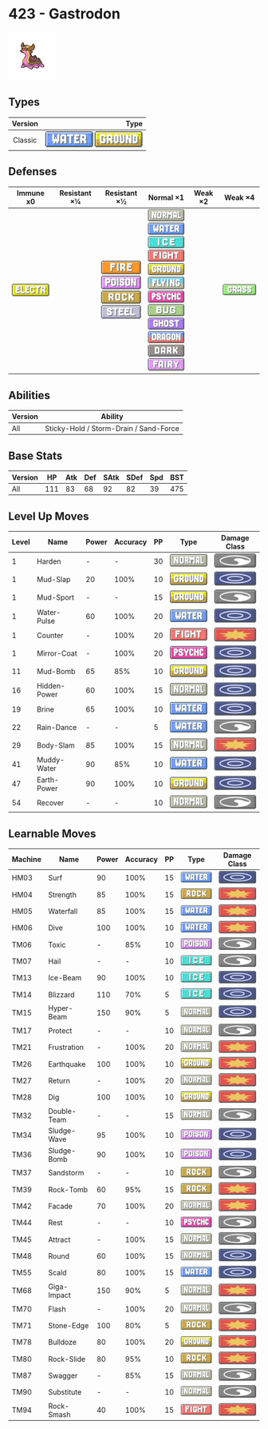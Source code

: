 # 423 - Gastrodon

![gastrodon](../img/pokemon/423.png)

## Types

| Version | Type                                                                |
| :-----: | ------------------------------------------------------------------: |
| Classic | ![water](../img/types/water.png) ![ground](../img/types/ground.png) |

## Defenses

| Immune x0                              | Resistant ×¼ | Resistant ×½                                                                                                                                  | Normal ×1                                                                                                                                                                                                                                                                                                                                                                                                                                                       | Weak ×2 | Weak ×4                          |
| -------------------------------------- | ------------ | --------------------------------------------------------------------------------------------------------------------------------------------- | --------------------------------------------------------------------------------------------------------------------------------------------------------------------------------------------------------------------------------------------------------------------------------------------------------------------------------------------------------------------------------------------------------------------------------------------------------------- | ------- | -------------------------------- |
| ![electric](../img/types/electric.png) |              | ![fire](../img/types/fire.png)<br/>![poison](../img/types/poison.png)<br/>![rock](../img/types/rock.png)<br/>![steel](../img/types/steel.png) | ![normal](../img/types/normal.png)<br/>![water](../img/types/water.png)<br/>![ice](../img/types/ice.png)<br/>![fighting](../img/types/fighting.png)<br/>![ground](../img/types/ground.png)<br/>![flying](../img/types/flying.png)<br/>![psychic](../img/types/psychic.png)<br/>![bug](../img/types/bug.png)<br/>![ghost](../img/types/ghost.png)<br/>![dragon](../img/types/dragon.png)<br/>![dark](../img/types/dark.png)<br/>![fairy](../img/types/fairy.png) |         | ![grass](../img/types/grass.png) |

## Abilities

| Version | Ability                                |
| ------- | -------------------------------------- |
| All     | Sticky-Hold / Storm-Drain / Sand-Force |

## Base Stats

| Version | HP  | Atk | Def | SAtk | SDef | Spd | BST |
| ------- | --- | --- | --- | ---- | ---- | --- | --- |
| All     | 111 | 83  | 68  | 92   | 82   | 39  | 475 |

## Level Up Moves

| Level | Name         | Power | Accuracy | PP | Type                                   | Damage Class                           |
| ----- | ------------ | ----- | -------- | -- | -------------------------------------- | -------------------------------------- |
| 1     | Harden       | -     | -        | 30 | ![normal](../img/types/normal.png)     | ![status](../img/types/status.png)     |
| 1     | Mud-Slap     | 20    | 100%     | 10 | ![ground](../img/types/ground.png)     | ![special](../img/types/special.png)   |
| 1     | Mud-Sport    | -     | -        | 15 | ![ground](../img/types/ground.png)     | ![status](../img/types/status.png)     |
| 1     | Water-Pulse  | 60    | 100%     | 20 | ![water](../img/types/water.png)       | ![special](../img/types/special.png)   |
| 1     | Counter      | -     | 100%     | 20 | ![fighting](../img/types/fighting.png) | ![physical](../img/types/physical.png) |
| 1     | Mirror-Coat  | -     | 100%     | 20 | ![psychic](../img/types/psychic.png)   | ![special](../img/types/special.png)   |
| 11    | Mud-Bomb     | 65    | 85%      | 10 | ![ground](../img/types/ground.png)     | ![special](../img/types/special.png)   |
| 16    | Hidden-Power | 60    | 100%     | 15 | ![normal](../img/types/normal.png)     | ![special](../img/types/special.png)   |
| 19    | Brine        | 65    | 100%     | 10 | ![water](../img/types/water.png)       | ![special](../img/types/special.png)   |
| 22    | Rain-Dance   | -     | -        | 5  | ![water](../img/types/water.png)       | ![status](../img/types/status.png)     |
| 29    | Body-Slam    | 85    | 100%     | 15 | ![normal](../img/types/normal.png)     | ![physical](../img/types/physical.png) |
| 41    | Muddy-Water  | 90    | 85%      | 10 | ![water](../img/types/water.png)       | ![special](../img/types/special.png)   |
| 47    | Earth-Power  | 90    | 100%     | 10 | ![ground](../img/types/ground.png)     | ![special](../img/types/special.png)   |
| 54    | Recover      | -     | -        | 10 | ![normal](../img/types/normal.png)     | ![status](../img/types/status.png)     |

## Learnable Moves

| Machine | Name        | Power | Accuracy | PP | Type                                   | Damage Class                           |
| ------- | ----------- | ----- | -------- | -- | -------------------------------------- | -------------------------------------- |
| HM03    | Surf        | 90    | 100%     | 15 | ![water](../img/types/water.png)       | ![special](../img/types/special.png)   |
| HM04    | Strength    | 85    | 100%     | 15 | ![rock](../img/types/rock.png)         | ![physical](../img/types/physical.png) |
| HM05    | Waterfall   | 85    | 100%     | 15 | ![water](../img/types/water.png)       | ![physical](../img/types/physical.png) |
| HM06    | Dive        | 100   | 100%     | 10 | ![water](../img/types/water.png)       | ![physical](../img/types/physical.png) |
| TM06    | Toxic       | -     | 85%      | 10 | ![poison](../img/types/poison.png)     | ![status](../img/types/status.png)     |
| TM07    | Hail        | -     | -        | 10 | ![ice](../img/types/ice.png)           | ![status](../img/types/status.png)     |
| TM13    | Ice-Beam    | 90    | 100%     | 10 | ![ice](../img/types/ice.png)           | ![special](../img/types/special.png)   |
| TM14    | Blizzard    | 110   | 70%      | 5  | ![ice](../img/types/ice.png)           | ![special](../img/types/special.png)   |
| TM15    | Hyper-Beam  | 150   | 90%      | 5  | ![normal](../img/types/normal.png)     | ![special](../img/types/special.png)   |
| TM17    | Protect     | -     | -        | 10 | ![normal](../img/types/normal.png)     | ![status](../img/types/status.png)     |
| TM21    | Frustration | -     | 100%     | 20 | ![normal](../img/types/normal.png)     | ![physical](../img/types/physical.png) |
| TM26    | Earthquake  | 100   | 100%     | 10 | ![ground](../img/types/ground.png)     | ![physical](../img/types/physical.png) |
| TM27    | Return      | -     | 100%     | 20 | ![normal](../img/types/normal.png)     | ![physical](../img/types/physical.png) |
| TM28    | Dig         | 100   | 100%     | 10 | ![ground](../img/types/ground.png)     | ![physical](../img/types/physical.png) |
| TM32    | Double-Team | -     | -        | 15 | ![normal](../img/types/normal.png)     | ![status](../img/types/status.png)     |
| TM34    | Sludge-Wave | 95    | 100%     | 10 | ![poison](../img/types/poison.png)     | ![special](../img/types/special.png)   |
| TM36    | Sludge-Bomb | 90    | 100%     | 10 | ![poison](../img/types/poison.png)     | ![special](../img/types/special.png)   |
| TM37    | Sandstorm   | -     | -        | 10 | ![rock](../img/types/rock.png)         | ![status](../img/types/status.png)     |
| TM39    | Rock-Tomb   | 60    | 95%      | 15 | ![rock](../img/types/rock.png)         | ![physical](../img/types/physical.png) |
| TM42    | Facade      | 70    | 100%     | 20 | ![normal](../img/types/normal.png)     | ![physical](../img/types/physical.png) |
| TM44    | Rest        | -     | -        | 10 | ![psychic](../img/types/psychic.png)   | ![status](../img/types/status.png)     |
| TM45    | Attract     | -     | 100%     | 15 | ![normal](../img/types/normal.png)     | ![status](../img/types/status.png)     |
| TM48    | Round       | 60    | 100%     | 15 | ![normal](../img/types/normal.png)     | ![special](../img/types/special.png)   |
| TM55    | Scald       | 80    | 100%     | 15 | ![water](../img/types/water.png)       | ![special](../img/types/special.png)   |
| TM68    | Giga-Impact | 150   | 90%      | 5  | ![normal](../img/types/normal.png)     | ![physical](../img/types/physical.png) |
| TM70    | Flash       | -     | 100%     | 20 | ![normal](../img/types/normal.png)     | ![status](../img/types/status.png)     |
| TM71    | Stone-Edge  | 100   | 80%      | 5  | ![rock](../img/types/rock.png)         | ![physical](../img/types/physical.png) |
| TM78    | Bulldoze    | 80    | 100%     | 20 | ![ground](../img/types/ground.png)     | ![physical](../img/types/physical.png) |
| TM80    | Rock-Slide  | 80    | 95%      | 10 | ![rock](../img/types/rock.png)         | ![physical](../img/types/physical.png) |
| TM87    | Swagger     | -     | 85%      | 15 | ![normal](../img/types/normal.png)     | ![status](../img/types/status.png)     |
| TM90    | Substitute  | -     | -        | 10 | ![normal](../img/types/normal.png)     | ![status](../img/types/status.png)     |
| TM94    | Rock-Smash  | 40    | 100%     | 15 | ![fighting](../img/types/fighting.png) | ![physical](../img/types/physical.png) |